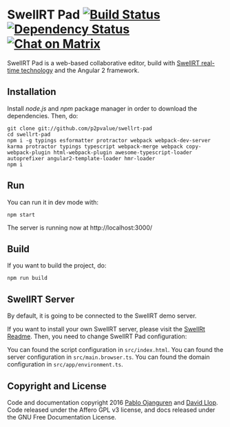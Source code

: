 # SwellRT Pad [![Build Status](https://travis-ci.org/P2Pvalue/jetpad.svg?branch=master)](https://travis-ci.org/P2Pvalue/jetpad) [![Dependency Status](https://david-dm.org/P2Pvalue/jetpad.svg)](https://david-dm.org/P2Pvalue/jetpad) [![Chat on Matrix](https://img.shields.io/badge/chat-on%20matrix-brightgreen.svg)](https://riot.im/app/#/room/#jetpad:matrix.org)

SwellRT Pad is a web-based collaborative editor, build with [SwellRT real-time technology](http://swellrt.org) and the Angular 2 framework.

## Installation

Install *node.js* and *npm* package manager in order to download the dependencies. Then, do:

```
git clone git://github.com/p2pvalue/swellrt-pad
cd swellrt-pad
npm i -g typings esformatter protractor webpack webpack-dev-server karma protractor typings typescript webpack-merge webpack copy-webpack-plugin html-webpack-plugin awesome-typescript-loader autoprefixer angular2-template-loader hmr-loader
npm i
```

## Run

You can run it in dev mode with:

```
npm start
```

The server is running now at http://localhost:3000/

## Build

If you want to build the project, do:

```
npm run build
```

## SwellRT Server

By default, it is going to be connected to the SwellRT demo server.

If you want to install your own SwellRT server, please visit the [SwellRt Readme](https://github.com/p2pvalue/swellrt). Then, you need to change SwellRT Pad configuration:

You can found the script configuration in `src/index.html`.
You can found the server configuration in `src/main.browser.ts`.
You can found the domain configuration in `src/app/environment.ts`.

## Copyright and License

Code and documentation copyright 2016 [Pablo Ojanguren](https://github.com/pablojan) and [David Llop](https://github.com/llopv). Code released under the Affero GPL v3 license, and docs released under the GNU Free Documentation License.
